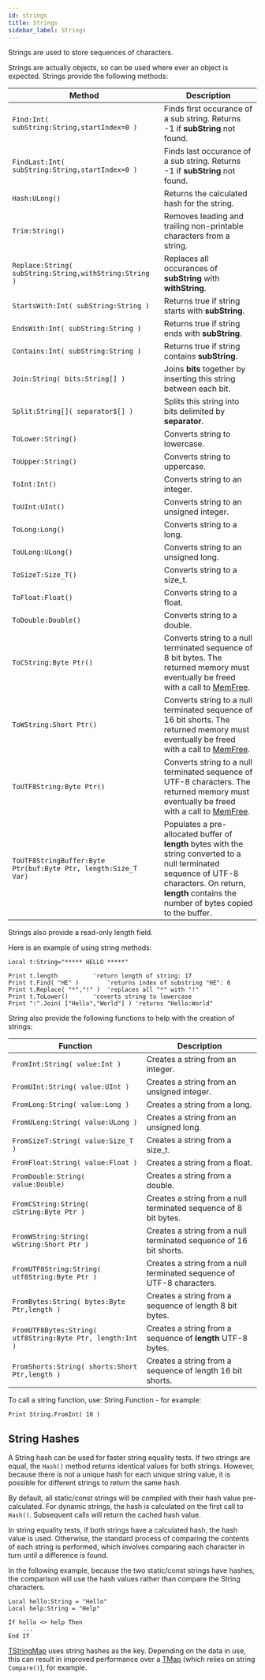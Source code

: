 ```yaml
---
id: strings
title: Strings
sidebar_label: Strings
---
```


Strings are used to store sequences of characters.

Strings are actually objects, so can be used where ever an object is expected.
Strings provide the following methods:

| Method | Description |
|---|---|
| `Find:Int( subString:String,startIndex=0 )` | Finds first occurance of a sub string. Returns -1 if **subString** not found. |
| `FindLast:Int( subString:String,startIndex=0 )` | Finds last occurance of a sub string. Returns -1 if **subString** not found. |
| `Hash:ULong()` | Returns the calculated hash for the string. |
| `Trim:String()` | Removes leading and trailing non-printable characters from a string. |
| `Replace:String( subString:String,withString:String )` | Replaces all occurances of **subString** with **withString**. |
| `StartsWith:Int( subString:String )` | Returns true if string starts with **subString**. |
| `EndsWith:Int( subString:String )` | Returns true if string ends with **subString**. |
| `Contains:Int( subString:String )` | Returns true if string contains **subString**. |
| `Join:String( bits:String[] )` | Joins **bits** together by inserting this string between each bit. |
| `Split:String[]( separator$[] )` | Splits this string into bits delimited by **separator**. |
| `ToLower:String()` | Converts string to lowercase. |
| `ToUpper:String()` | Converts string to uppercase. |
| `ToInt:Int()` | Converts string to an integer. |
| `ToUInt:UInt()` | Converts string to an unsigned integer. |
| `ToLong:Long()` | Converts string to a long. |
| `ToULong:ULong()` | Converts string to an unsigned long. |
| `ToSizeT:Size_T()` | Converts string to a size_t. |
| `ToFloat:Float()` | Converts string to a float. |
| `ToDouble:Double()` | Converts string to a double. |
| `ToCString:Byte Ptr()` | Converts string to a null terminated sequence of 8 bit bytes. The returned memory must eventually be freed with a call to [MemFree]. |
| `ToWString:Short Ptr()` | Converts string to a null terminated sequence of 16 bit shorts. The returned memory must eventually be freed with a call to [MemFree]. |
| `ToUTF8String:Byte Ptr()` | Converts string to a null terminated sequence of UTF-8 characters. The returned memory must eventually be freed with a call to [MemFree]. |
| `ToUTF8StringBuffer:Byte Ptr(buf:Byte Ptr, length:Size_T Var)` | Populates a pre-allocated buffer of **length** bytes with the string converted to a null terminated sequence of UTF-8 characters. On return, **length** contains the number of bytes copied to the buffer. |

Strings also provide a read-only length field.

Here is an example of using string methods:
```blitzmax
Local t:String="***** HELLO *****"

Print t.length			'return length of string: 17
Print t.Find( "HE" )		'returns index of substring "HE": 6
Print t.Replace( "*","!" )	'replaces all "*" with "!"
Print t.ToLower()		'coverts string to lowercase
Print ":".Join( ["Hello","World"] )	'returns "Hello:World"
```

String also provide the following functions to help with the creation of strings:

| Function | Description |
|---|---|
| `FromInt:String( value:Int )` | Creates a string from an integer. |
| `FromUInt:String( value:UInt )` | Creates a string from an unsigned integer. |
| `FromLong:String( value:Long )` | Creates a string from a long. |
| `FromULong:String( value:ULong )` | Creates a string from an unsigned long. |
| `FromSizeT:String( value:Size_T )` | Creates a string from a size_t. |
| `FromFloat:String( value:Float )` | Creates a string from a float. |
| `FromDouble:String( value:Double)` | Creates a string from a double. |
| `FromCString:String( cString:Byte Ptr )` | Creates a string from a null terminated sequence of 8 bit bytes. |
| `FromWString:String( wString:Short Ptr )` | Creates a string from a null terminated sequence of 16 bit shorts. |
| `FromUTF8String:String( utf8String:Byte Ptr )` | Creates a string from a null terminated sequence of UTF-8 characters. |
| `FromBytes:String( bytes:Byte Ptr,length )` | Creates a string from a sequence of length 8 bit bytes. |
| `FromUTF8Bytes:String( utf8String:Byte Ptr, length:Int )` | Creates a string from a sequence of **length** UTF-8 bytes. |
| `FromShorts:String( shorts:Short Ptr,length )` | Creates a string from a sequence of length 16 bit shorts. |


To call a string function, use: String.Function - for example:

```blitzmax
Print String.FromInt( 10 )
```

## String Hashes

A String hash can be used for faster string equality tests. If two strings are equal, the `Hash()` method returns identical values for both strings.
However, because there is not a unique hash for each unique string value, it is possible for different strings to return the same hash.

By default, all static/const strings will be compiled with their hash value pre-calculated.
For dynamic strings, the hash is calculated on the first call to `Hash()`. Subsequent calls will return the cached hash value.

In string equality tests, if both strings have a calculated hash, the hash value is used. Otherwise, the standard process of comparing
the contents of each string is performed, which involves comparing each character in turn until a difference is found.

In the following example, because the two static/const strings have hashes, the comparison will use the hash values rather than compare the String characters.
```blitzmax
Local hello:String = "Hello"
Local help:String = "Help"

If hello <> help Then
    ...
End If
```

[TStringMap] uses string hashes as the key. Depending on the data in use, this can result in improved performance over a [TMap] (which relies on string `Compare()`), for example. 

[MemFree]: ../../api/brl/brl.blitz/#memfree
[TStringMap]: ../../api/brl/brl.map/tstringmap
[TMap]: ../../api/brl/brl.map/tmap
